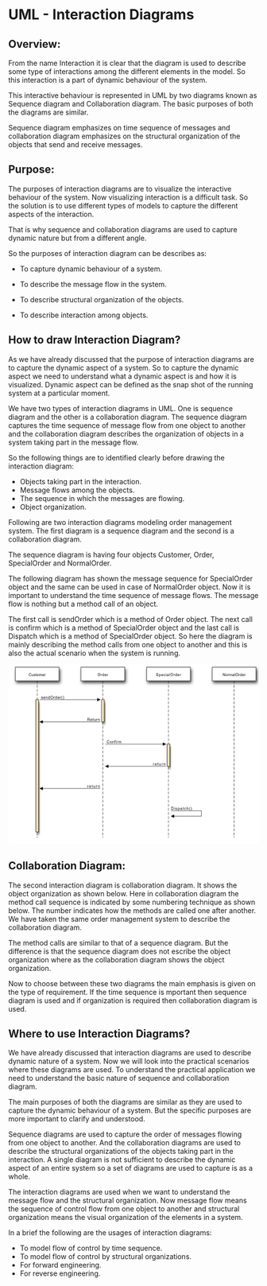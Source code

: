 # UML - Interaction Diagrams

## Overview:

From the name Interaction it is clear that the diagram is used to describe some type of interactions
among the different elements in the model. So this interaction is a part of dynamic behaviour of
the system.

This interactive behaviour is represented in UML by two diagrams known as Sequence diagram and Collaboration diagram. The basic purposes of both the diagrams are similar.

Sequence diagram emphasizes on time sequence of messages and collaboration diagram
emphasizes on the structural organization of the objects that send and receive messages.

## Purpose:

The purposes of interaction diagrams are to visualize the interactive behaviour of the system. Now
visualizing interaction is a difficult task. So the solution is to use different types of models to
capture the different aspects of the interaction.

That is why sequence and collaboration diagrams are used to capture dynamic nature but from a
different angle.

So the purposes of interaction diagram can be describes as:

- To capture dynamic behaviour of a system.

- To describe the message flow in the system.

- To describe structural organization of the objects.

- To describe interaction among objects.

## How to draw Interaction Diagram?

As we have already discussed that the purpose of interaction diagrams are to capture the dynamic
aspect of a system. So to capture the dynamic aspect we need to understand what a dynamic
aspect is and how it is visualized. Dynamic aspect can be defined as the snap shot of the running
system at a particular moment.

We have two types of interaction diagrams in UML. One is sequence diagram and the other is a
collaboration diagram. The sequence diagram captures the time sequence of message flow from
one object to another and the collaboration diagram describes the organization of objects in a
system taking part in the message flow.

So the following things are to identified clearly before drawing the interaction diagram:

- Objects taking part in the interaction.
- Message flows among the objects.
- The sequence in which the messages are flowing.
- Object organization.

Following are two interaction diagrams modeling order management system. The first diagram is
a sequence diagram and the second is a collaboration diagram.

The sequence diagram is having four objects Customer, Order, SpecialOrder and NormalOrder.

The following diagram has shown the message sequence for SpecialOrder object and the same can be used in case of NormalOrder object. Now it is important to understand the time sequence of message flows. The message flow is nothing but a method call of an object.

The first call is sendOrder which is a method of Order object. The next call is confirm which is a method of SpecialOrder object and the last call is Dispatch which is a method of SpecialOrder object. So here the diagram is mainly describing the method calls from one object to another and this is also the actual scenario when the system is running.

<div align=center>

![](./figures/uml.png)

</div>

## Collaboration Diagram:

The second interaction diagram is collaboration diagram. It shows the object organization as shown below. Here in collaboration diagram the method call sequence is indicated by some numbering technique as shown below. The number indicates how the methods are called one after another. We have taken the same order management system to describe the collaboration diagram.

The method calls are similar to that of a sequence diagram. But the difference is that the sequence diagram does not  escribe the object organization where as the collaboration diagram shows the object organization.

Now to choose between these two diagrams the main emphasis is given on the type of requirement. If the time sequence is  mportant then sequence diagram is used and if organization is required then collaboration diagram is used.

## Where to use Interaction Diagrams?

We have already discussed that interaction diagrams are used to describe dynamic nature of a system. Now we will look into the practical scenarios where these diagrams are used. To understand the practical application we need to understand the basic nature of sequence and collaboration diagram.

The main purposes of both the diagrams are similar as they are used to capture the dynamic behaviour of a system. But the specific purposes are more important to clarify and understood.

Sequence diagrams are used to capture the order of messages flowing from one object to another. And the collaboration diagrams are used to describe the structural organizations of the objects taking part in the interaction. A single diagram is not sufficient to describe the dynamic aspect of an entire system so a set of diagrams are used to capture is as a whole.

The interaction diagrams are used when we want to understand the message flow and the structural organization. Now message flow means the sequence of control flow from one object to another and structural organization means the visual organization of the elements in a system.

In a brief the following are the usages of interaction diagrams:

- To model flow of control by time sequence.
- To model flow of control by structural organizations.
- For forward engineering.
- For reverse engineering.
